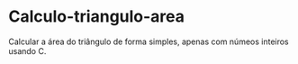 Calculo-triangulo-area
======================

Calcular a área do triângulo de forma simples, apenas com númeos inteiros usando C.
